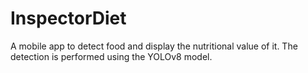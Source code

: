 # InspectorDiet
A mobile app to detect food and display the nutritional value of it. The detection is performed using the YOLOv8 model.
